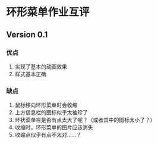 # 环形菜单作业互评

## Version 0.1

### 优点

1. 实现了基本的动画效果
1. 样式基本正确

### 缺点

1. 鼠标移向环形菜单时会收缩
1. 上方信息栏的图标似乎太袖珍了
1. 环状菜单栏是否有点太大了呢？（或者其中的图标太小了？）
1. 收缩时，环形菜单的图片应该消失
1. 收缩点似乎有点不太对……？